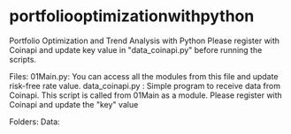 # portfoliooptimizationwithpython
Portfolio Optimization and Trend Analysis with Python
Please register with Coinapi and update key value in "data_coinapi.py" before running the scripts. 



Files: 
  01Main.py: You can access all the modules from this file and update risk-free rate value. 
  data_coinapi.py : Simple program to receive data from Coinapi. This script is called from 01Main as a module. Please register with Coinapi and update the "key" value

Folders:
  Data: 
  

